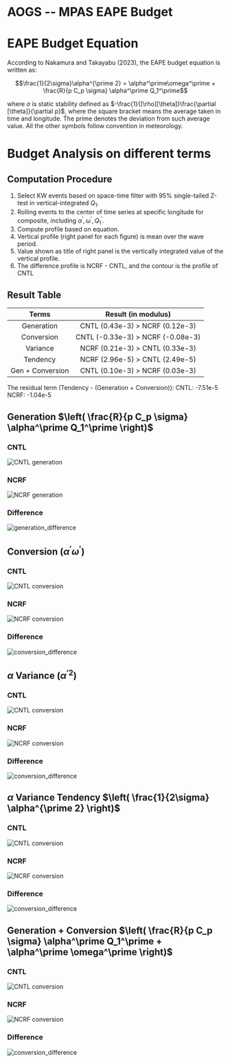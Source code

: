 # AOGS -- MPAS EAPE Budget 

# EAPE Budget Equation
According to Nakamura and Takayabu (2023), the EAPE budget equation is written as:

$$\frac{1}{2\sigma}\alpha^{\prime 2} = \alpha^\prime\omega^\prime + \frac{R}{p C_p \sigma} \alpha^\prime Q_1^\prime$$

where $\sigma$ is static stability defined as 
$-\frac{1}{[\rho][\theta]}\frac{\partial [\theta]}{\partial p}$, where the square bracket means the average taken in time and longitude. The prime denotes the deviation from such average value. All the other symbols follow convention in meteorology.

# Budget Analysis on different terms
## Computation Procedure
1. Select KW events based on space-time filter with 95\% single-tailed Z-test in vertical-integrated $Q_1$.
2. Rolling events to the center of time series at specific longitude for composite, including $\alpha^\prime, \omega^\prime, Q_1^\prime$.
3. Compute profile based on equation.
4. Vertical profile (right panel for each figure) is mean over the wave period.
5. Value shown as title of right panel is the vertically integrated value of the vertical profile.
6. The difference profile is NCRF - CNTL, and the contour is the profile of CNTL

## Result Table
|Terms|Result (in modulus)|
|:---:|:---:|
|Generation| CNTL (0.43e-3) > NCRF (0.12e-3) |
|Conversion| CNTL (-0.33e-3) > NCRF (-0.08e-3) |
|Variance| NCRF (0.21e-3) > CNTL (0.33e-3) |
|Tendency| NCRF (2.96e-5) > CNTL (2.49e-5) |
|Gen + Conversion| CNTL (0.10e-3) > NCRF (0.03e-3) |

The residual term (Tendency - (Generation + Conversion)):
CNTL: -7.51e-5
NCRF: -1.04e-5

## Generation $\left( \frac{R}{p C_p \sigma} \alpha^\prime Q_1^\prime \right)$
### CNTL
![CNTL generation](https://github.com/JosephKan828/MPAS_ANA/blob/main/Figure/EAPE/Generation/CNTL.png)

### NCRF
![NCRF generation](https://github.com/JosephKan828/MPAS_ANA/blob/main/Figure/EAPE/Generation/NCRF.png)

### Difference
![generation_difference](https://github.com/JosephKan828/MPAS_ANA/blob/main/Figure/EAPE/Generation/diff.png)

## Conversion $\left( \alpha^\prime \omega^\prime \right)$
### CNTL
![CNTL conversion](https://github.com/JosephKan828/MPAS_ANA/blob/main/Figure/EAPE/Conversion/CNTL.png)

### NCRF
![NCRF conversion](https://github.com/JosephKan828/MPAS_ANA/blob/main/Figure/EAPE/Conversion/NCRF.png)

### Difference
![conversion_difference](https://github.com/JosephKan828/MPAS_ANA/blob/main/Figure/EAPE/Conversion/diff.png)

## $\alpha$ Variance $\left( \alpha^{\prime 2} \right)$
### CNTL
![CNTL conversion](https://github.com/JosephKan828/MPAS_ANA/blob/main/Figure/EAPE/Variance/CNTL.png)

### NCRF
![NCRF conversion](https://github.com/JosephKan828/MPAS_ANA/blob/main/Figure/EAPE/Variance/NCRF.png)

### Difference
![conversion_difference](https://github.com/JosephKan828/MPAS_ANA/blob/main/Figure/EAPE/Variance/diff.png)

## $\alpha$ Variance Tendency $\left( \frac{1}{2\sigma} \alpha^{\prime 2} \right)$
### CNTL
![CNTL conversion](https://github.com/JosephKan828/MPAS_ANA/blob/main/Figure/EAPE/Tendency/CNTL.png)

### NCRF
![NCRF conversion](https://github.com/JosephKan828/MPAS_ANA/blob/main/Figure/EAPE/Tendency/NCRF.png)

### Difference
![conversion_difference](https://github.com/JosephKan828/MPAS_ANA/blob/main/Figure/EAPE/Tendency/diff.png)

## Generation + Conversion $\left( \frac{R}{p C_p \sigma} \alpha^\prime Q_1^\prime + \alpha^\prime \omega^\prime  \right)$
### CNTL
![CNTL conversion](https://github.com/JosephKan828/MPAS_ANA/blob/main/Figure/EAPE/Gen+Conv/CNTL.png)

### NCRF
![NCRF conversion](https://github.com/JosephKan828/MPAS_ANA/blob/main/Figure/EAPE/Gen+Conv/NCRF.png)

### Difference
![conversion_difference](https://github.com/JosephKan828/MPAS_ANA/blob/main/Figure/EAPE/Gen+Conv/diff.png)
